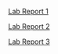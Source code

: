 [Lab Report 1](https://jjustinyyang.github.io/cse15l-lab-reports/report1/lab-report-1.html)

[Lab Report 2](https://jjustinyyang.github.io/cse15l-lab-reports/report2/lab-report-2.html)

[Lab Report 3](https://jjustinyyang.github.io/cse15l-lab-reports/report3/lab-report-3.html)
